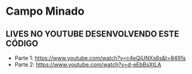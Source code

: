 # Campo Minado

## LIVES NO YOUTUBE DESENVOLVENDO ESTE CÓDIGO
- Parte 1: https://www.youtube.com/watch?v=c4eQjUNXs6s&t=8491s
- Parte 2: https://www.youtube.com/watch?v=d-eEbBsXtLA
